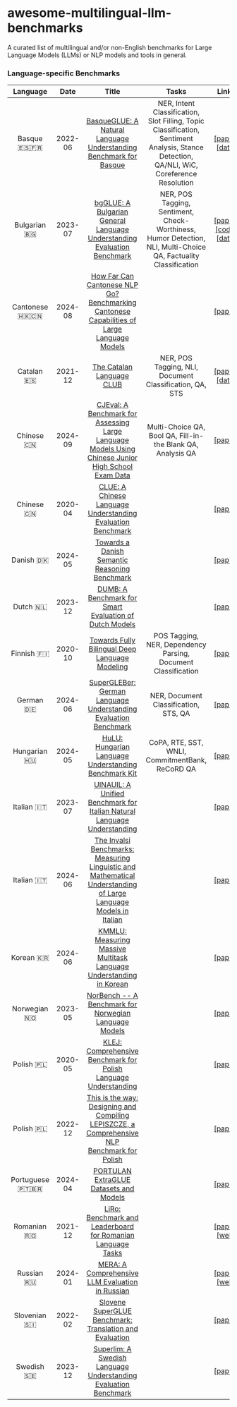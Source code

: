 # awesome-multilingual-llm-benchmarks
A curated list of multilingual and/or non-English benchmarks for Large Language Models (LLMs) or NLP models and tools in general.


### Language-specific Benchmarks

|Language|Date|Title|Tasks|Links|
|:---:|:---:|:---:|:---:|:---:|
|Basque 🇪🇸🇫🇷|2022-06|[BasqueGLUE: A Natural Language Understanding Benchmark for Basque](https://aclanthology.org/2022.lrec-1.172)|NER, Intent Classification, Slot Filling, Topic Classification, Sentiment Analysis, Stance Detection, QA/NLI, WiC, Coreference Resolution|[[paper]](https://aclanthology.org/2022.lrec-1.172) [[data]](https://huggingface.co/datasets/orai-nlp/basqueGLUE)|
|Bulgarian 🇧🇬|2023-07|[bgGLUE: A Bulgarian General Language Understanding Evaluation Benchmark](https://aclanthology.org/2023.acl-long.487/)|NER, POS Tagging, Sentiment, Check-Worthiness, Humor Detection, NLI, Multi-Choice QA, Factuality Classification|[[paper]](https://aclanthology.org/2023.acl-long.487/) [[code]](https://github.com/bgGLUE/bgglue) [[data]](https://huggingface.co/datasets/bgglue/bgglue)|
|Cantonese 🇭🇰🇨🇳|2024-08|[How Far Can Cantonese NLP Go? Benchmarking Cantonese Capabilities of Large Language Models](https://arxiv.org/abs/2408.16756)||[[paper]](https://arxiv.org/abs/2408.16756)|
|Catalan 🇪🇸|2021-12|[The Catalan Language CLUB](https://arxiv.org/abs/2112.01894)|NER, POS Tagging, NLI, Document Classification, QA, STS|[[paper]](https://arxiv.org/abs/2112.01894) [[data]](https://huggingface.co/BSC-LT)|
|Chinese 🇨🇳|2024-09|[CJEval: A Benchmark for Assessing Large Language Models Using Chinese Junior High School Exam Data](https://arxiv.org/abs/2409.16202)|Multi-Choice QA, Bool QA, Fill-in-the Blank QA, Analysis QA|[[paper]](https://arxiv.org/abs/2409.16202)|
|Chinese 🇨🇳|2020-04|[CLUE: A Chinese Language Understanding Evaluation Benchmark](https://www.aclweb.org/anthology/2020.coling-main.419.pdf)||[[paper]](https://www.aclweb.org/anthology/2020.coling-main.419.pdf)|
|Danish 🇩🇰|2024-05|[Towards a Danish Semantic Reasoning Benchmark](https://aclanthology.org/2024.lrec-main.1421/)||[[paper]](https://aclanthology.org/2024.lrec-main.1421/)|
|Dutch 🇳🇱|2023-12|[DUMB: A Benchmark for Smart Evaluation of Dutch Models](https://aclanthology.org/2023.emnlp-main.447/)||[[paper]](https://aclanthology.org/2023.emnlp-main.447/)|
|Finnish 🇫🇮|2020-10|[Towards Fully Bilingual Deep Language Modeling](https://arxiv.org/abs/2010.11639)|POS Tagging, NER, Dependency Parsing, Document Classification|[[paper]](https://arxiv.org/abs/2010.11639)|
|German 🇩🇪|2024-06|[SuperGLEBer: German Language Understanding Evaluation Benchmark](https://aclanthology.org/2024.naacl-long.438/)|NER, Document Classification, STS, QA|[[paper]](https://aclanthology.org/2024.naacl-long.438/)|
|Hungarian 🇭🇺|2024-05|[HuLU: Hungarian Language Understanding Benchmark Kit](https://aclanthology.org/2024.lrec-main.733)|CoPA, RTE, SST, WNLI, CommitmentBank, ReCoRD QA|[[paper]](https://aclanthology.org/2024.lrec-main.733)|
|Italian 🇮🇹|2023-07|[UINAUIL: A Unified Benchmark for Italian Natural Language Understanding](https://aclanthology.org/2023.acl-demo.33)||[[paper]](https://aclanthology.org/2023.acl-demo.33)|
|Italian 🇮🇹|2024-06|[The Invalsi Benchmarks: Measuring Linguistic and Mathematical Understanding of Large Language Models in Italian](https://arxiv.org/abs/2406.17535)||[[paper]](https://arxiv.org/abs/2406.17535)|
|Korean 🇰🇷|2024-06|[KMMLU: Measuring Massive Multitask Language Understanding in Korean](https://arxiv.org/abs/2402.11548)||[[paper]](https://arxiv.org/abs/2402.11548)|
|Norwegian 🇳🇴|2023-05|[NorBench -- A Benchmark for Norwegian Language Models](https://arxiv.org/abs/2305.03880)||[[paper]](https://arxiv.org/abs/2305.03880)|
|Polish 🇵🇱|2020-05|[KLEJ: Comprehensive Benchmark for Polish Language Understanding](https://arxiv.org/abs/2005.00630)||[[paper]](https://arxiv.org/abs/2005.00630)|
|Polish 🇵🇱|2022-12|[This is the way: Designing and Compiling LEPISZCZE, a Comprehensive NLP Benchmark for Polish](https://proceedings.neurips.cc/paper_files/paper/2022/file/890b206ebb79e550f3988cb8db936f42-Paper-Datasets_and_Benchmarks.pdf)||[[paper]](https://proceedings.neurips.cc/paper_files/paper/2022/file/890b206ebb79e550f3988cb8db936f42-Paper-Datasets_and_Benchmarks.pdf)|
|Portuguese 🇵🇹🇧🇷|2024-04|[PORTULAN ExtraGLUE Datasets and Models](https://arxiv.org/abs/2404.05333)||[[paper]](https://arxiv.org/abs/2404.05333)|
|Romanian 🇷🇴|2021-12|[LiRo: Benchmark and Leaderboard for Romanian Language Tasks](https://openreview.net/pdf?id=JH61CD7afTv)||[[paper]](https://openreview.net/pdf?id=JH61CD7afTv) [[web]](https://lirobenchmark.github.io/)|
|Russian 🇷🇺|2024-01|[MERA: A Comprehensive LLM Evaluation in Russian](https://arxiv.org/abs/2401.04531)||[[paper]](https://arxiv.org/abs/2401.04531) [[web]](https://mera.a-ai.ru/en)|
|Slovenian 🇸🇮|2022-02|[Slovene SuperGLUE Benchmark: Translation and Evaluation](https://arxiv.org/abs/2202.04994)||[[paper]](https://arxiv.org/abs/2202.04994)|
|Swedish 🇸🇪|2023-12|[Superlim: A Swedish Language Understanding Evaluation Benchmark](https://aclanthology.org/2023.emnlp-main.506/)||[[paper]](https://aclanthology.org/2023.emnlp-main.506/)|
